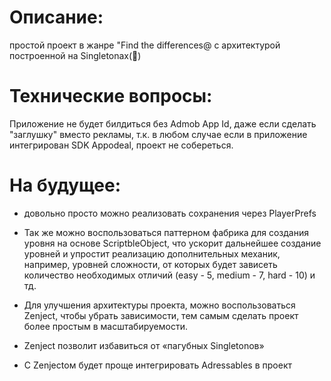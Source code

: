 # Описание:
простой проект в жанре "Find the differences@ с архитектурой построенной на Singletonах(🤢)

# Технические вопросы:
Приложение не будет билдиться без Admob App Id, даже если сделать "заглушку" вместо рекламы, т.к. в любом случае если в приложение интегрирован SDK Appodeal, проект не собереться.


# На будущее:

- довольно просто можно реализовать сохранения через PlayerPrefs

- Так же можно воспользоваться паттерном фабрика для создания уровня на основе ScriptbleObject, что ускорит дальнейшее создание уровней и упростит реализацию дополнительных механик, например, уровней сложности, от которых будет зависеть количество необходимых отличий (easy - 5, medium - 7, hard - 10) и тд.
- Для улучшения архитектуры проекта, можно воспользоваться Zenject, чтобы убрать зависимости, тем самым сделать проект более простым в масштабируемости. 
- Zenject позволит избавиться от «пагубных Singletonов»
- С Zenjectом будет проще интегрировать Adressables в проект

